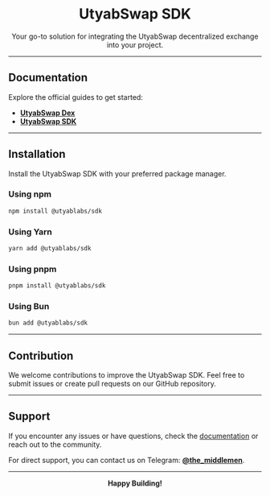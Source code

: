 <div align="center">
  <h1>UtyabSwap SDK</h1>
  <p>Your go-to solution for integrating the UtyabSwap decentralized exchange into your project.</p>
</div>

---

## Documentation

Explore the official guides to get started:

- [**UtyabSwap Dex**](https://utyabswap.gitbook.io/utyabswap-docs)
- [**UtyabSwap SDK**](https://utyabswap.gitbook.io/utyabswap-docs/sdk/getting-started)

---

## Installation

Install the UtyabSwap SDK with your preferred package manager.

### Using npm
```bash
npm install @utyablabs/sdk
```

### Using Yarn
```bash
yarn add @utyablabs/sdk
```

### Using pnpm
```bash
pnpm install @utyablabs/sdk
```

### Using Bun
```bash
bun add @utyablabs/sdk
```

---

## Contribution

We welcome contributions to improve the UtyabSwap SDK. Feel free to submit issues or create pull requests on our GitHub repository.

---

## Support

If you encounter any issues or have questions, check the [documentation](https://utyabswap.gitbook.io/utyabswap-sdk) or reach out to the community.

For direct support, you can contact us on Telegram: [**@the_middlemen**](https://t.me/the_middlemen).

---

<div align="center">
  <strong>Happy Building!</strong>
</div>

